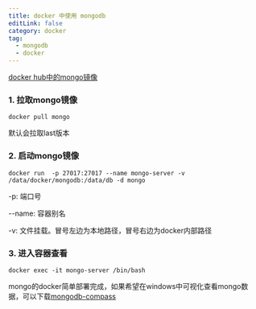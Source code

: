 ```yaml
---
title: docker 中使用 mongodb
editLink: false
category: docker
tag:
  - mongodb
  - docker
---
```

[docker hub中的mongo镜像](https://hub.docker.com/_/mongo)

### 1. 拉取mongo镜像

``` shell
docker pull mongo
```
默认会拉取last版本

### 2. 启动mongo镜像

``` shell
docker run  -p 27017:27017 --name mongo-server -v /data/docker/mongodb:/data/db -d mongo
```

-p: 端口号

--name: 容器别名

-v: 文件挂载。冒号左边为本地路径，冒号右边为docker内部路径

### 3. 进入容器查看

``` shell
docker exec -it mongo-server /bin/bash
```

mongo的docker简单部署完成，如果希望在windows中可视化查看mongo数据，可以下载[mongodb-compass](https://www.mongodb.com/try/download/compass)


